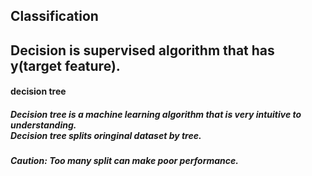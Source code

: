<div>
  <h2>Classification</h2>
  <h2>Decision is supervised algorithm that has y(target feature).</h2> 
  <h4> decision tree</h4>
  <h5>Decision tree is a machine learning algorithm that is very intuitive to understanding.<br>Decision tree splits oringinal dataset by tree.</h5>
  <h5>Caution: Too many split can make poor performance.</h5>
</div>
